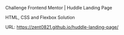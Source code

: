 Challenge Frontend Mentor | Huddle Landing Page

HTML, CSS and Flexbox Solution

URL: https://zent0821.github.io/huddle-landing-page/

